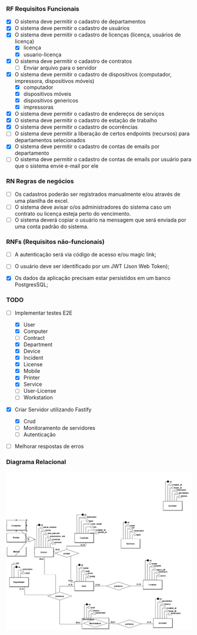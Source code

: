 ### RF Requisitos Funcionais

- [X] O sistema deve permitir o cadastro de departamentos
- [X] O sistema deve permitir o cadastro de usuários
- [X] O sistema deve permitir o cadastro de licenças (licença, usuários de licença)
  - [X] licença 
  - [X] usuario-licença
- [X] O sistema deve permitir o cadastro de contratos
  - [ ] Enviar arquivo para o servidor
- [X] O sistema deve permitir o cadastro de dispositivos (computador, impressora, dispositivos móveis)
  - [X] computador
  - [X] dispositivos móveis
  - [X] dispositivos genericos
  - [X] impressoras
- [X] O sistema deve permitir o cadastro de endereços de serviços
- [X] O sistema deve permitir o cadastro de estação de trabalho
- [X] O sistema deve permitir o cadastro de ocorrências
- [ ] O sistema deve permitir a liberação de certos endpoints (recursos) para departamentos selecionados
- [X] O sistema deve permitir o cadastro de contas de emails por departamento
- [ ] O sistema deve permitir o cadastro de contas de emails por usuário para que o sistema envie e-mail por ele

### RN Regras de negócios
- [ ] Os cadastros poderão ser registrados manualmente e/ou através de uma planilha de excel.
- [ ] O sistema deve avisar o/os administradores do sistema caso um contrato ou licença esteja perto do vencimento.
- [ ] O sistema deverá copiar o usuário na mensagem que será enviada por uma conta padrão do sistema.

### RNFs (Requisitos não-funcionais)

- [ ] A autenticação será via código de acesso e/ou magic link;
- [ ] O usuário deve ser identificado por um JWT (Json Web Token);
- [X] Os dados da aplicação precisam estar persistidos em um banco PostgresSQL;


### TODO

- [ ] Implementar testes E2E
  - [X] User
  - [X] Computer
  - [ ] Contract
  - [X] Department
  - [X] Device
  - [X] Incident
  - [X] License
  - [X] Mobile
  - [X] Printer
  - [X] Service
  - [ ] User-License
  - [ ] Workstation

- [X] Criar Servidor utilizando Fastify
  - [X] Crud
  - [ ] Monitoramento de servidores
  - [ ] Autenticação

- [ ] Melhorar respostas de erros


### Diagrama Relacional

<img src="../.github/Conceitual_1.png" alt="diagrama relacional" />